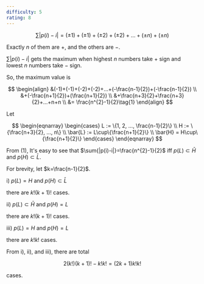 ```yaml
---
difficulty: 5
rating: 8
---
```


[comment]: # (two-sides:: true)
$$
\sum{|p(i)-i|} = (\pm 1)+(\pm 1)+(\pm 2)+(\pm 2)+...+(\pm n)+(\pm n)
$$

Exactly $n$ of them are $+$, and the others are $-$.

$\sum{|p(i)-i|}$ gets the maximum when highest $n$ numbers take $+$ sign and lowest $n$ numbers take $-$ sign.

So, the maximum value is

$$
\begin{align}
&(-1)+(-1)+(-2)+(-2)+...+(-\frac{n-1}{2})+(-\frac{n-1}{2}) \\
&+(-\frac{n+1}{2})+(\frac{n+1}{2}) \\
&+\frac{n+3}{2}+\frac{n+3}{2}+...+n+n \\
&= \frac{n^{2}-1}{2}\tag{1}
\end{align}
$$

Let

$$
\begin{eqnarray}
\begin{cases}
L := \{1, 2, ..., \frac{n-1}{2}\} \\
H := \{\frac{n+3}{2}, ..., n\} \\
\bar{L} := L\cup\{\frac{n+1}{2}\} \\
\bar{H} = H\cup\{\frac{n+1}{2}\}
\end{cases}
\end{eqnarray}
$$

From (1), It's easy to see that $\sum{|p(i)-i|}=\frac{n^{2}-1}{2}$  iff $p(L) \subset \bar{H}$ and $p(H)\subset\bar{L}$.

For brevity, let $k=\frac{n-1}{2}$.

i) $p(L)=H$ and $p(H)\subset\bar{L}$

there are $k!(k+1)!$ cases.

ii) $p(L)\subset\bar{H}$ and $p(H)=L$

there are $k!(k+1)!$ cases.

iii) $p(L)=H$ and $p(H)=L$

there are $k!k!$ cases.

From i), ii), and iii), there are total

$$
2(k!)(k+1)!-k!k! = (2k+1)k!k!
$$

cases.
